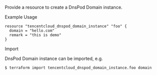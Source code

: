 Provide a resource to create a DnsPod Domain instance.

Example Usage

```hcl
resource "tencentcloud_dnspod_domain_instance" "foo" {
  domain = "hello.com"
  remark = "this is demo"
}
```

Import

DnsPod Domain instance can be imported, e.g.

```
$ terraform import tencentcloud_dnspod_domain_instance.foo domain
```